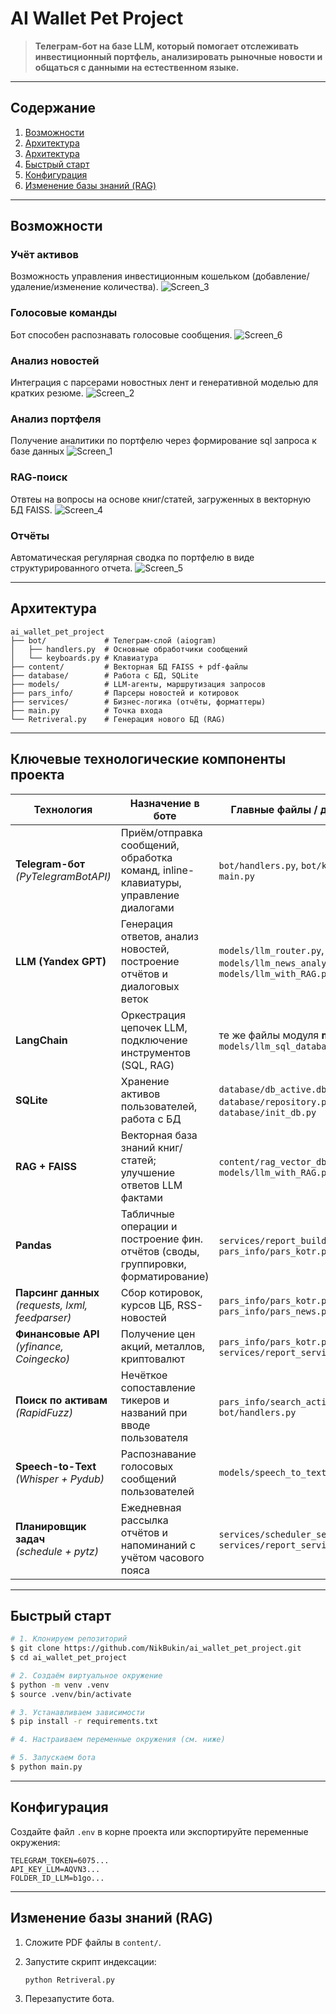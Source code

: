 # AI Wallet Pet Project

> **Телеграм‑бот на базе LLM, который помогает отслеживать инвестиционный портфель, анализировать рыночные новости и общаться с данными на естественном языке.**

---

## Содержание
1. [Возможности](#возможности)
2. [Архитектура](#архитектура)
3. [Архитектура](#архитектура)
4. [Быстрый старт](#быстрый-старт)
5. [Конфигурация](#конфигурация)
6. [Изменение базы знаний (RAG)](#изменение-базы-знаний-rag)

---

## Возможности

### **Учёт активов**
Возможность управления инвестиционным кошельком (добавление/удаление/изменение количества).
![Screen_3](https://github.com/user-attachments/assets/b40b4c7d-1fd3-44c0-b5e0-232e0693246b)

### **Голосовые команды**
Бот способен распознавать голосовые сообщения.
![Screen_6](https://github.com/user-attachments/assets/34454001-cc4f-4f33-9ab7-bbd0639c505a)

### **Анализ новостей**
Интеграция с парсерами новостных лент и генеративной моделью для кратких резюме.
![Screen_2](https://github.com/user-attachments/assets/39a70521-1914-46a0-86ae-b728443feca0)

### **Анализ портфеля**
Получение аналитики по портфелю через формирование sql запроса к базе данных
![Screen_1](https://github.com/user-attachments/assets/174fb40e-aa0d-40ca-b2ce-b07d7a671334)


### **RAG‑поиск**
Отвтеы на вопросы на основе книг/статей, загруженных в векторную БД FAISS.
![Screen_4](https://github.com/user-attachments/assets/7f372d03-61ed-4111-a299-e9d4ce3c0995)

### **Отчёты**
Автоматическая регулярная сводка по портфелю в виде структурированного отчета.
![Screen_5](https://github.com/user-attachments/assets/7076455d-13c6-48d3-8514-d68789713937)

---

## Архитектура

```
ai_wallet_pet_project
├── bot/             # Телеграм‑слой (aiogram)
│   ├── handlers.py  # Основные обработчики сообщений
│   └── keyboards.py # Клавиатура
├── content/         # Векторная БД FAISS + pdf-файлы 
├── database/        # Работа с БД, SQLite
├── models/          # LLM‑агенты, маршрутизация запросов
├── pars_info/       # Парсеры новостей и котировок
├── services/        # Бизнес‑логика (отчёты, форматтеры)
├── main.py          # Точка входа
└── Retriveral.py    # Генерация нового БД (RAG)
```

---

## Ключевые технологические компоненты проекта

| Технология                                            | Назначение в боте                                                                   | Главные файлы / директории                                                      |
| ----------------------------------------------------- | ----------------------------------------------------------------------------------- | ------------------------------------------------------------------------------- |
| **Telegram-бот** <br>*(PyTelegramBotAPI)*             | Приём/отправка сообщений, обработка команд, inline-клавиатуры, управление диалогами | `bot/handlers.py`, `bot/keyboards.py`, `main.py`                                |
| **LLM (Yandex GPT)**                                  | Генерация ответов, анализ новостей, построение отчётов и диалоговых веток           | `models/llm_router.py`, `models/llm_news_analysis.py`, `models/llm_with_RAG.py` |
| **LangChain**                                         | Оркестрация цепочек LLM, подключение инструментов (SQL, RAG)                        | те же файлы модуля **models** + `models/llm_sql_database_toolkit.py`            |
| **SQLite**                                            | Хранение активов пользователей, работа с БД                                         | `database/db_active.db`, `database/repository.py`, `database/init_db.py`        |
| **RAG + FAISS**                                       | Векторная база знаний книг/статей; улучшение ответов LLM фактами                    | `content/rag_vector_db/`, `models/llm_with_RAG.py`                              |
| **Pandas**                                            | Табличные операции и построение фин. отчётов (своды, группировки, форматирование)   | `services/report_builder.py`, `pars_info/pars_kotr.py`                          |
| **Парсинг данных** <br>*(requests, lxml, feedparser)* | Сбор котировок, курсов ЦБ, RSS-новостей                                             | `pars_info/pars_kotr.py`, `pars_info/pars_news.py`                              |
| **Финансовые API** <br>*(yfinance, Coingecko)*        | Получение цен акций, металлов, криптовалют                                          | `pars_info/pars_kotr.py`, `services/report_service.py`                          |
| **Поиск по активам** <br>*(RapidFuzz)*                | Нечёткое сопоставление тикеров и названий при вводе пользователя                    | `pars_info/search_active.py`, `bot/handlers.py`                                           |
| **Speech-to-Text** <br>*(Whisper + Pydub)*            | Распознавание голосовых сообщений пользователей                                     | `models/speech_to_text.py`                                                      |
| **Планировщик задач** <br>*(schedule + pytz)*         | Ежедневная рассылка отчётов и напоминаний c учётом часового пояса                   | `services/scheduler_service.py`, `services/report_service.py`                   |


---

## Быстрый старт

```bash
# 1. Клонируем репозиторий
$ git clone https://github.com/NikBukin/ai_wallet_pet_project.git
$ cd ai_wallet_pet_project

# 2. Создаём виртуальное окружение
$ python -m venv .venv
$ source .venv/bin/activate

# 3. Устанавливаем зависимости
$ pip install -r requirements.txt

# 4. Настраиваем переменные окружения (см. ниже)

# 5. Запускаем бота
$ python main.py
```

---

## Конфигурация

Создайте файл `.env` в корне проекта или экспортируйте переменные окружения:

```env
TELEGRAM_TOKEN=6075...
API_KEY_LLM=AQVN3...
FOLDER_ID_LLM=b1go...
```

---

## Изменение базы знаний (RAG)

1. Сложите PDF файлы в `content/`.
2. Запустите скрипт индексации:

   ```bash
   python Retriveral.py
   ```
3. Перезапустите бота.


